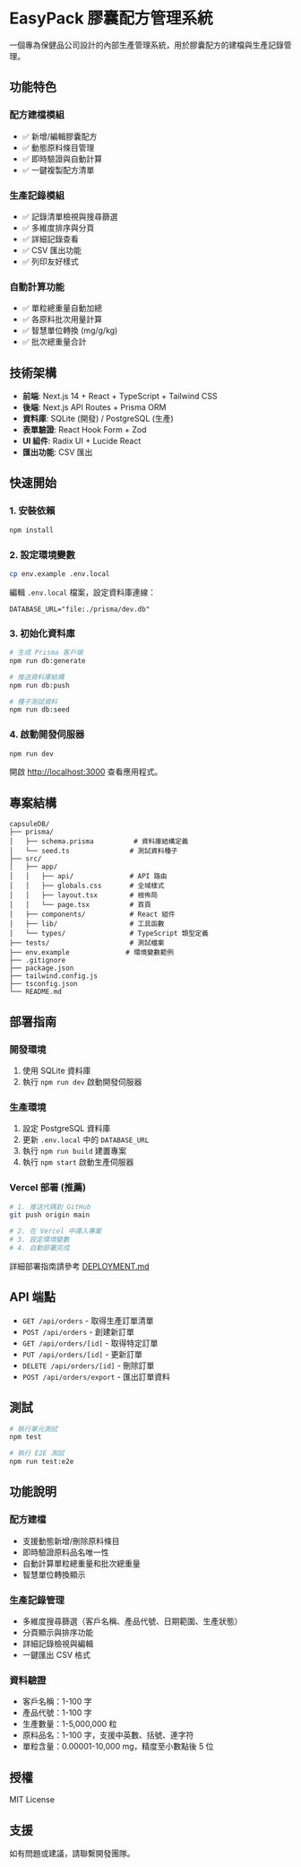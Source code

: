 # EasyPack 膠囊配方管理系統

一個專為保健品公司設計的內部生產管理系統，用於膠囊配方的建檔與生產記錄管理。

## 功能特色

### 配方建檔模組
- ✅ 新增/編輯膠囊配方
- ✅ 動態原料條目管理
- ✅ 即時驗證與自動計算
- ✅ 一鍵複製配方清單

### 生產記錄模組
- ✅ 記錄清單檢視與搜尋篩選
- ✅ 多維度排序與分頁
- ✅ 詳細記錄查看
- ✅ CSV 匯出功能
- ✅ 列印友好樣式

### 自動計算功能
- ✅ 單粒總重量自動加總
- ✅ 各原料批次用量計算
- ✅ 智慧單位轉換 (mg/g/kg)
- ✅ 批次總重量合計

## 技術架構

- **前端**: Next.js 14 + React + TypeScript + Tailwind CSS
- **後端**: Next.js API Routes + Prisma ORM
- **資料庫**: SQLite (開發) / PostgreSQL (生產)
- **表單驗證**: React Hook Form + Zod
- **UI 組件**: Radix UI + Lucide React
- **匯出功能**: CSV 匯出

## 快速開始

### 1. 安裝依賴

```bash
npm install
```

### 2. 設定環境變數

```bash
cp env.example .env.local
```

編輯 `.env.local` 檔案，設定資料庫連線：

```env
DATABASE_URL="file:./prisma/dev.db"
```

### 3. 初始化資料庫

```bash
# 生成 Prisma 客戶端
npm run db:generate

# 推送資料庫結構
npm run db:push

# 種子測試資料
npm run db:seed
```

### 4. 啟動開發伺服器

```bash
npm run dev
```

開啟 [http://localhost:3000](http://localhost:3000) 查看應用程式。

## 專案結構

```
capsuleDB/
├── prisma/
│   ├── schema.prisma          # 資料庫結構定義
│   └── seed.ts               # 測試資料種子
├── src/
│   ├── app/
│   │   ├── api/              # API 路由
│   │   ├── globals.css       # 全域樣式
│   │   ├── layout.tsx        # 根佈局
│   │   └── page.tsx          # 首頁
│   ├── components/           # React 組件
│   ├── lib/                  # 工具函數
│   └── types/                # TypeScript 類型定義
├── tests/                    # 測試檔案
├── env.example              # 環境變數範例
├── .gitignore
├── package.json
├── tailwind.config.js
├── tsconfig.json
└── README.md
```

## 部署指南

### 開發環境
1. 使用 SQLite 資料庫
2. 執行 `npm run dev` 啟動開發伺服器

### 生產環境
1. 設定 PostgreSQL 資料庫
2. 更新 `.env.local` 中的 `DATABASE_URL`
3. 執行 `npm run build` 建置專案
4. 執行 `npm start` 啟動生產伺服器

### Vercel 部署 (推薦)
```bash
# 1. 推送代碼到 GitHub
git push origin main

# 2. 在 Vercel 中導入專案
# 3. 設定環境變數
# 4. 自動部署完成
```

詳細部署指南請參考 [DEPLOYMENT.md](./DEPLOYMENT.md)

## API 端點

- `GET /api/orders` - 取得生產訂單清單
- `POST /api/orders` - 創建新訂單
- `GET /api/orders/[id]` - 取得特定訂單
- `PUT /api/orders/[id]` - 更新訂單
- `DELETE /api/orders/[id]` - 刪除訂單
- `POST /api/orders/export` - 匯出訂單資料

## 測試

```bash
# 執行單元測試
npm test

# 執行 E2E 測試
npm run test:e2e
```

## 功能說明

### 配方建檔
- 支援動態新增/刪除原料條目
- 即時驗證原料品名唯一性
- 自動計算單粒總重量和批次總重量
- 智慧單位轉換顯示

### 生產記錄管理
- 多維度搜尋篩選（客戶名稱、產品代號、日期範圍、生產狀態）
- 分頁顯示與排序功能
- 詳細記錄檢視與編輯
- 一鍵匯出 CSV 格式

### 資料驗證
- 客戶名稱：1-100 字
- 產品代號：1-100 字
- 生產數量：1-5,000,000 粒
- 原料品名：1-100 字，支援中英數、括號、連字符
- 單粒含量：0.00001-10,000 mg，精度至小數點後 5 位

## 授權

MIT License

## 支援

如有問題或建議，請聯繫開發團隊。
